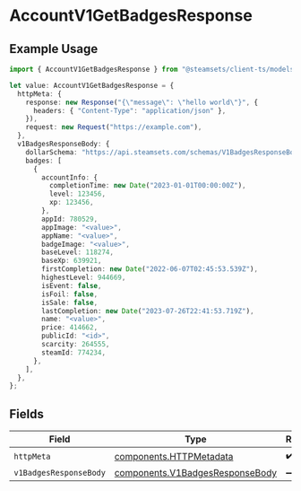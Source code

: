 # AccountV1GetBadgesResponse

## Example Usage

```typescript
import { AccountV1GetBadgesResponse } from "@steamsets/client-ts/models/operations";

let value: AccountV1GetBadgesResponse = {
  httpMeta: {
    response: new Response("{\"message\": \"hello world\"}", {
      headers: { "Content-Type": "application/json" },
    }),
    request: new Request("https://example.com"),
  },
  v1BadgesResponseBody: {
    dollarSchema: "https://api.steamsets.com/schemas/V1BadgesResponseBody.json",
    badges: [
      {
        accountInfo: {
          completionTime: new Date("2023-01-01T00:00:00Z"),
          level: 123456,
          xp: 123456,
        },
        appId: 780529,
        appImage: "<value>",
        appName: "<value>",
        badgeImage: "<value>",
        baseLevel: 118274,
        baseXp: 639921,
        firstCompletion: new Date("2022-06-07T02:45:53.539Z"),
        highestLevel: 944669,
        isEvent: false,
        isFoil: false,
        isSale: false,
        lastCompletion: new Date("2023-07-26T22:41:53.719Z"),
        name: "<value>",
        price: 414662,
        publicId: "<id>",
        scarcity: 264555,
        steamId: 774234,
      },
    ],
  },
};
```

## Fields

| Field                                                                              | Type                                                                               | Required                                                                           | Description                                                                        |
| ---------------------------------------------------------------------------------- | ---------------------------------------------------------------------------------- | ---------------------------------------------------------------------------------- | ---------------------------------------------------------------------------------- |
| `httpMeta`                                                                         | [components.HTTPMetadata](../../models/components/httpmetadata.md)                 | :heavy_check_mark:                                                                 | N/A                                                                                |
| `v1BadgesResponseBody`                                                             | [components.V1BadgesResponseBody](../../models/components/v1badgesresponsebody.md) | :heavy_minus_sign:                                                                 | OK                                                                                 |